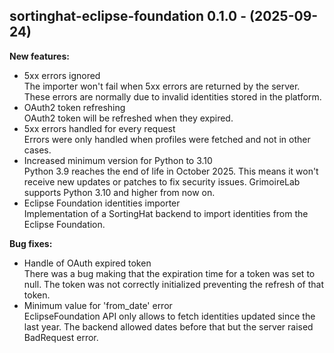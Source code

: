 ## sortinghat-eclipse-foundation 0.1.0 - (2025-09-24)

**New features:**

 * 5xx errors ignored\
   The importer won't fail when 5xx errors are returned by the server.
   These errors are normally due to invalid identities stored in the
   platform.
 * OAuth2 token refreshing\
   OAuth2 token will be refreshed when they expired.
 * 5xx errors handled for every request\
   Errors were only handled when profiles were fetched and not in other
   cases.
 * Increased minimum version for Python to 3.10\
   Python 3.9 reaches the end of life in October 2025. This means it
   won't receive new updates or patches to fix security issues.
   GrimoireLab supports Python 3.10 and higher from now on.
 * Eclipse Foundation identities importer\
   Implementation of a SortingHat backend to import identities from the
   Eclipse Foundation.

**Bug fixes:**

 * Handle of OAuth expired token\
   There was a bug making that the expiration time for a token was set to
   null. The token was not correctly initialized preventing the refresh
   of that token.
 * Minimum value for 'from_date' error\
   EclipseFoundation API only allows to fetch identities updated since
   the last year. The backend allowed dates before that but the server
   raised BadRequest error.

